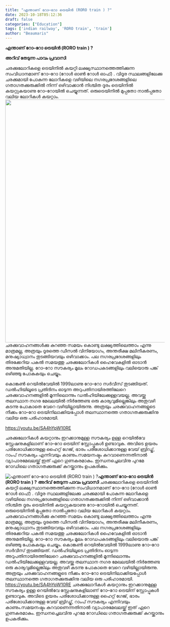 ```yaml
---
title: "എന്താണ് റോ–റോ ട്രെയിൻ (RORO train ) ?"
date: 2023-10-18T05:12:36
draft: false
categories: ["Education"]
tags: ['indian railway', 'RORO train', 'train']
author: "Beaumaris"
---
```


<strong>എന്താണ് റോ–റോ ട്രെയിൻ (RORO train ) ?</strong>

<strong>അറിവ് തേടുന്ന പാവം പ്രവാസി</strong>

ചരക്കുലോറികളെ ട്രെയിനിൽ കയറ്റി ലക്ഷ്യസ്ഥാനത്തെത്തിക്കുന്ന സംവിധാനമാണ് റോ–റോ (റോൾ ഓൺ റോൾ ഓഫ്) . വിദൂര സ്ഥലങ്ങളിലേക്കു ചരക്കുമായി പോകുന്ന ലോറികളെ വഴിയിലെ നഗരപ്രദേശങ്ങളിലെ ഗതാഗതക്കുരുക്കിൽ നിന്ന് ഒഴിവാക്കാൻ നിശ്ചിത ദൂരം ട്രെയിനി‍ൽ കയറ്റുകയാണു റോ–റോയിൽ ചെയ്യുന്നത്.
ഒരുട്രെയിനിൽ മുപ്പതോ നാൽപ്പതോ വലിയ ലോറികൾ കയറ്റാം. <img class="size-full wp-image-425517 alignnone" src="https://cdn.boolokam.com/articles/2023/10/fwffwf.jpg" alt="" width="1024" height="768" />ചരക്കുവാഹനങ്ങൾക്കു കുറഞ്ഞ സമയം കൊണ്ടു ലക്ഷ്യത്തിലെത്താം എന്നു മാത്രമല്ല, അത്രയും ദൂരത്തെ ഡീസൽ വിനിയോഗം, അന്തരീക്ഷ മലിനീകരണം, മനുഷ്യാധ്വാനം തുടങ്ങിയവയും ഒഴിവാക്കാം. പല നഗരപ്രദേശങ്ങളിലും തിരക്കേറിയ പകൽ സമയത്തു ചരക്കുലോറികൾ ഹൈവേകളിൽ ഓടാൻ അനുമതിയില്ല. റോ–റോ സൗകര്യം മൂലം റോഡപകടങ്ങളിലും വലിയൊരു പങ്ക് ഒഴിഞ്ഞു പോകുകയും ചെയ്യും.

കൊങ്കൺ റെയിൽ‌വേയിൽ 1999ലാണു റോ–റോ സർവീസ് തുടങ്ങിയത്. ഡൽഹിയിലൂടെ പ്രതിദിനം ഓടുന്ന അറുപതിനായിരത്തിലേറെ ചരക്കുവാഹനങ്ങളിൽ മൂന്നിലൊന്നും ഡൽഹിയിലേക്കുള്ളവയല്ല. അവയ്ക്കു തലസ്ഥാന നഗര മേഖലയിൽ നിർത്തേണ്ട ഒരു കാര്യവുമില്ലെങ്കിലും അതുവഴി കടന്നു പോകാതെ വേറെ വഴിയില്ലായിരുന്നു. അത്രയും ചരക്കുവാഹനങ്ങളുടെ നീക്കം റോ–റോ ട്രെയിനിലാക്കിയപ്പോൾ തലസ്ഥാനത്തെ ഗതാഗതക്കുരുക്കിനു വലിയ ഒരു പരിഹാരമായി.

https://youtu.be/SA4hYpW10RE

ചരക്കുലോറികള്‍ കയറ്റാനും ഇറക്കാനുമുള്ള സൗകര്യം ഉള്ള റെയിൽവേ സ്റ്റേഷനുകളിലാണ് റോ–റോ ട്രെയിന് സ്റ്റോപ്പുകൾ ഉണ്ടാവുക. അവിടെ ഉയരം പരിശോധിക്കാനുള്ള ഹൈറ്റ് ഗേജ്, ഭാരം പരിശോധിക്കാനുള്ള വേയ് ബ്രിഡ്ജ്, റാംപ് സൗകര്യം എന്നിവയും കാണും.സമയനഷ്ടം കുറവാണെന്നതിനാല്‍ വ്യാപാരമേഖലയ്ക്ക് ഇത് ഏറെ ഗുണകരമാകും. ഇന്ധനച്ചെലവിനു പുറമേ റോഡിലെ ഗതാഗതക്കുരുക്ക് കുറയ്ക്കാനും ഉപകരിക്കും.


![എന്താണ് റോ–റോ ട്രെയിൻ (RORO train ) ?](https://cdn.boolokam.com/articles/2023/10/fwffwf.jpg)**എന്താണ് റോ–റോ ട്രെയിൻ (RORO train ) ?** **അറിവ് തേടുന്ന പാവം പ്രവാസി** ചരക്കുലോറികളെ ട്രെയിനിൽ കയറ്റി ലക്ഷ്യസ്ഥാനത്തെത്തിക്കുന്ന സംവിധാനമാണ് റോ–റോ (റോൾ ഓൺ റോൾ ഓഫ്) . വിദൂര സ്ഥലങ്ങളിലേക്കു ചരക്കുമായി പോകുന്ന ലോറികളെ വഴിയിലെ നഗരപ്രദേശങ്ങളിലെ ഗതാഗതക്കുരുക്കിൽ നിന്ന് ഒഴിവാക്കാൻ നിശ്ചിത ദൂരം ട്രെയിനി‍ൽ കയറ്റുകയാണു റോ–റോയിൽ ചെയ്യുന്നത്. ഒരുട്രെയിനിൽ മുപ്പതോ നാൽപ്പതോ വലിയ ലോറികൾ കയറ്റാം. ചരക്കുവാഹനങ്ങൾക്കു കുറഞ്ഞ സമയം കൊണ്ടു ലക്ഷ്യത്തിലെത്താം എന്നു മാത്രമല്ല, അത്രയും ദൂരത്തെ ഡീസൽ വിനിയോഗം, അന്തരീക്ഷ മലിനീകരണം, മനുഷ്യാധ്വാനം തുടങ്ങിയവയും ഒഴിവാക്കാം. പല നഗരപ്രദേശങ്ങളിലും തിരക്കേറിയ പകൽ സമയത്തു ചരക്കുലോറികൾ ഹൈവേകളിൽ ഓടാൻ അനുമതിയില്ല. റോ–റോ സൗകര്യം മൂലം റോഡപകടങ്ങളിലും വലിയൊരു പങ്ക് ഒഴിഞ്ഞു പോകുകയും ചെയ്യും. കൊങ്കൺ റെയിൽ‌വേയിൽ 1999ലാണു റോ–റോ സർവീസ് തുടങ്ങിയത്. ഡൽഹിയിലൂടെ പ്രതിദിനം ഓടുന്ന അറുപതിനായിരത്തിലേറെ ചരക്കുവാഹനങ്ങളിൽ മൂന്നിലൊന്നും ഡൽഹിയിലേക്കുള്ളവയല്ല. അവയ്ക്കു തലസ്ഥാന നഗര മേഖലയിൽ നിർത്തേണ്ട ഒരു കാര്യവുമില്ലെങ്കിലും അതുവഴി കടന്നു പോകാതെ വേറെ വഴിയില്ലായിരുന്നു. അത്രയും ചരക്കുവാഹനങ്ങളുടെ നീക്കം റോ–റോ ട്രെയിനിലാക്കിയപ്പോൾ തലസ്ഥാനത്തെ ഗതാഗതക്കുരുക്കിനു വലിയ ഒരു പരിഹാരമായി. https://youtu.be/SA4hYpW10RE ചരക്കുലോറികള്‍ കയറ്റാനും ഇറക്കാനുമുള്ള സൗകര്യം ഉള്ള റെയിൽവേ സ്റ്റേഷനുകളിലാണ് റോ–റോ ട്രെയിന് സ്റ്റോപ്പുകൾ ഉണ്ടാവുക. അവിടെ ഉയരം പരിശോധിക്കാനുള്ള ഹൈറ്റ് ഗേജ്, ഭാരം പരിശോധിക്കാനുള്ള വേയ് ബ്രിഡ്ജ്, റാംപ് സൗകര്യം എന്നിവയും കാണും.സമയനഷ്ടം കുറവാണെന്നതിനാല്‍ വ്യാപാരമേഖലയ്ക്ക് ഇത് ഏറെ ഗുണകരമാകും. ഇന്ധനച്ചെലവിനു പുറമേ റോഡിലെ ഗതാഗതക്കുരുക്ക് കുറയ്ക്കാനും ഉപകരിക്കും.
